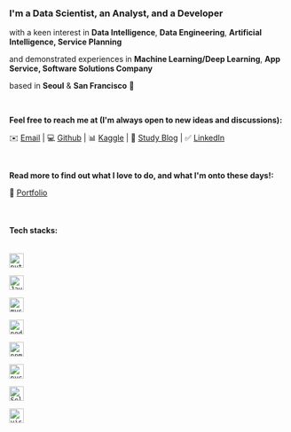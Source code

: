 ### I'm a **Data Scientist, an Analyst**, **and a Developer**

with a keen interest in **Data Intelligence**, **Data Engineering**, **Artificial Intelligence, Service Planning**

and demonstrated experiences in **Machine Learning/Deep Learning**, **App Service, Software Solutions Company** 

based in **Seoul** & **San Francisco** 🌟

<br/>

**Feel free to reach me at (I'm always open to new ideas and discussions):**

✉️ [Email](mailto:sehwa_ryu@berkeley.edu) | 💻 [Github](https://github.com/sophryu99) | 📊 [Kaggle](https://www.kaggle.com/bigsmile99) | 💾 [Study Blog](https://sophuu.tistory.com/) | ✅ [LinkedIn](https://www.linkedin.com/in/soph-seh-r/)

<br/>

**Read more to find out what I love to do, and what I'm onto these days!:**

🌸 [Portfolio](https://www.notion.so/Sehwa-Ryu-e2c39caea42a4a2c8a1b22a2b652f347)

<br/>

#### Tech stacks:
[<code>
<img alt="python" width="26px" src="https://img.icons8.com/color/48/000000/python.png">
</code>](https://www.python.org/)
[<code>
<img alt="Javascript" width="26px" src="https://img.icons8.com/color/48/000000/javascript.png">
</code>](https://www.python.org/)
[<code>
<img alt="mysql" width="26px" src="https://img.icons8.com/color/24/000000/add-database.png">
</code>](https://www.jetbrains.com/pycharm/)
[<code>
<img alt="nodejs" width="26px" src="https://img.icons8.com/color/48/000000/nodejs.png">
</code>](https://www.python.org/)
[<code>
<img alt="npm" width="26px" src="https://img.icons8.com/color/48/000000/npm.png">
</code>](https://www.jetbrains.com/pycharm/)
[<code>
<img alt="pycham" width="26px" src="https://img.icons8.com/color/48/000000/pycharm.png">
</code>](https://www.jetbrains.com/pycharm/)
[<code>
<img alt="Selenium" width="26px" src="https://img.icons8.com/color/48/000000/selenium.png">
</code>](https://www.python.org/)
[<code>
<img alt="visual studio code" width="26px" src="https://img.icons8.com/fluent/240/000000/visual-studio-code-2019.png" />
</code>](https://code.visualstudio.com/)


